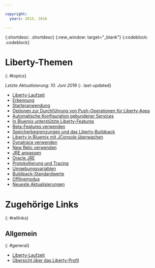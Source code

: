 ```yaml
---

copyright:
  years: 2015, 2016

---
```


{:shortdesc: .shortdesc}
{:new_window: target="_blank"}
{:codeblock: .codeblock}

# Liberty-Themen
{: #topics}

*Letzte Aktualisierung: 10. Juni 2016*
{: .last-updated}

* [Liberty-Laufzeit](index.html)
* [Erkennung](index.html#detection)
* [Starteranwendung](index.html#starter_application)
* [Optionen zur Durchführung von Push-Operationen für Liberty-Apps](optionsForPushing.html)
* [Automatische Konfiguration gebundener Services](autoConfig.html)
* [In Bluemix unterstützte Liberty-Features](libertyFeatures.html)
* [Beta-Features verwenden](usingBetaFeatures.html)
* [Speicherbegrenzungen und das Liberty-Buildpack](memoryLimits.html)
* [Liberty in Bluemix mit JConsole überwachen](jconsole.html)
* [Dynatrace verwenden](dynatrace.html)
* [New Relic verwenden](newRelic.html)
* [JRE anpassen](customizingJRE.html)
* [Oracle JRE](oracle_jre.html)
* [Protokollierung und Tracing](loggingAndTracing.html)
* [Umgebungsvariablen](environmentVariables.html)
* [Buildpack-Standardwerte](buildpackDefaults.html)
* [Offlinemodus](offlineMode.html)
* [Neueste Aktualisierungen](updates.html)

# Zugehörige Links
{: #rellinks}
## Allgemein
{: #general}
* [Liberty-Laufzeit](index.html)
* [Übersicht über das Liberty-Profil](http://www-01.ibm.com/support/knowledgecenter/SSAW57_8.5.5/com.ibm.websphere.wlp.nd.doc/ae/cwlp_about.html)
